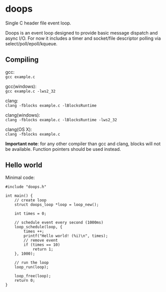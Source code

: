 # doops
Single C header file event loop.

Doops is an event loop designed to provide basic message dispatch and async I/O. For now it includes a timer and socket/file descriptor polling via select/poll/epoll/kqueue.

Compiling
----------

gcc:\
  `gcc example.c`

gcc(windows):\
  `gcc example.c -lws2_32`

clang:\
  `clang -fblocks example.c -lBlocksRuntime`

clang(windows):\
  `clang -fblocks example.c -lBlocksRuntime -lws2_32`

clang(OS X):\
  `clang -fblocks example.c`

**Important note**: for any other compiler than gcc and clang, blocks will not be available. Function pointers should be used instead.

Hello world
----------
Minimal code:
```
#include "doops.h"

int main() {
    // create loop
    struct doops_loop *loop = loop_new();

    int times = 0;

    // schedule event every second (1000ms)
    loop_schedule(loop, {
        times ++;
        printf("Hello world! (%i)\n", times);
        // remove event
        if (times == 10)
            return 1;
    }, 1000);

    // run the loop
    loop_run(loop);

    loop_free(loop);
    return 0;
}
```

